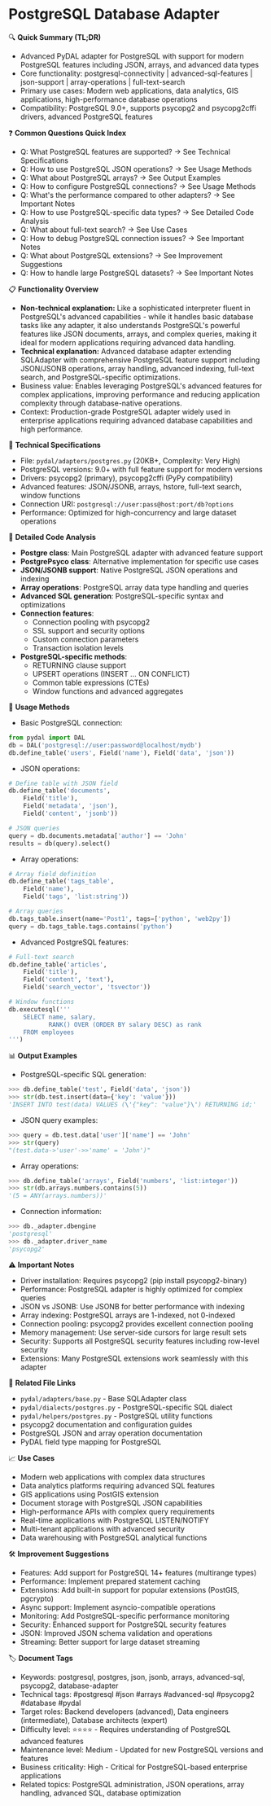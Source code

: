 # PostgreSQL Database Adapter

🔍 **Quick Summary (TL;DR)**
- Advanced PyDAL adapter for PostgreSQL with support for modern PostgreSQL features including JSON, arrays, and advanced data types
- Core functionality: postgresql-connectivity | advanced-sql-features | json-support | array-operations | full-text-search
- Primary use cases: Modern web applications, data analytics, GIS applications, high-performance database operations
- Compatibility: PostgreSQL 9.0+, supports psycopg2 and psycopg2cffi drivers, advanced PostgreSQL features

❓ **Common Questions Quick Index**
- Q: What PostgreSQL features are supported? → See Technical Specifications
- Q: How to use PostgreSQL JSON operations? → See Usage Methods
- Q: What about PostgreSQL arrays? → See Output Examples
- Q: How to configure PostgreSQL connections? → See Usage Methods
- Q: What's the performance compared to other adapters? → See Important Notes
- Q: How to use PostgreSQL-specific data types? → See Detailed Code Analysis
- Q: What about full-text search? → See Use Cases
- Q: How to debug PostgreSQL connection issues? → See Important Notes
- Q: What about PostgreSQL extensions? → See Improvement Suggestions
- Q: How to handle large PostgreSQL datasets? → See Important Notes

📋 **Functionality Overview**
- **Non-technical explanation:** Like a sophisticated interpreter fluent in PostgreSQL's advanced capabilities - while it handles basic database tasks like any adapter, it also understands PostgreSQL's powerful features like JSON documents, arrays, and complex queries, making it ideal for modern applications requiring advanced data handling.
- **Technical explanation:** Advanced database adapter extending SQLAdapter with comprehensive PostgreSQL feature support including JSON/JSONB operations, array handling, advanced indexing, full-text search, and PostgreSQL-specific optimizations.
- Business value: Enables leveraging PostgreSQL's advanced features for complex applications, improving performance and reducing application complexity through database-native operations.
- Context: Production-grade PostgreSQL adapter widely used in enterprise applications requiring advanced database capabilities and high performance.

🔧 **Technical Specifications**
- File: `pydal/adapters/postgres.py` (20KB+, Complexity: Very High)
- PostgreSQL versions: 9.0+ with full feature support for modern versions
- Drivers: psycopg2 (primary), psycopg2cffi (PyPy compatibility)
- Advanced features: JSON/JSONB, arrays, hstore, full-text search, window functions
- Connection URI: `postgresql://user:pass@host:port/db?options`
- Performance: Optimized for high-concurrency and large dataset operations

📝 **Detailed Code Analysis**
- **Postgre class**: Main PostgreSQL adapter with advanced feature support
- **PostgrePsyco class**: Alternative implementation for specific use cases
- **JSON/JSONB support**: Native PostgreSQL JSON operations and indexing
- **Array operations**: PostgreSQL array data type handling and queries
- **Advanced SQL generation**: PostgreSQL-specific syntax and optimizations
- **Connection features**:
  - Connection pooling with psycopg2
  - SSL support and security options
  - Custom connection parameters
  - Transaction isolation levels
- **PostgreSQL-specific methods**:
  - RETURNING clause support
  - UPSERT operations (INSERT ... ON CONFLICT)
  - Common table expressions (CTEs)
  - Window functions and advanced aggregates

🚀 **Usage Methods**
- Basic PostgreSQL connection:
```python
from pydal import DAL
db = DAL('postgresql://user:password@localhost/mydb')
db.define_table('users', Field('name'), Field('data', 'json'))
```
- JSON operations:
```python
# Define table with JSON field
db.define_table('documents', 
    Field('title'),
    Field('metadata', 'json'),
    Field('content', 'jsonb'))

# JSON queries
query = db.documents.metadata['author'] == 'John'
results = db(query).select()
```
- Array operations:
```python
# Array field definition
db.define_table('tags_table',
    Field('name'),
    Field('tags', 'list:string'))

# Array queries  
db.tags_table.insert(name='Post1', tags=['python', 'web2py'])
query = db.tags_table.tags.contains('python')
```
- Advanced PostgreSQL features:
```python
# Full-text search
db.define_table('articles',
    Field('title'),
    Field('content', 'text'),
    Field('search_vector', 'tsvector'))

# Window functions
db.executesql('''
    SELECT name, salary, 
           RANK() OVER (ORDER BY salary DESC) as rank
    FROM employees
''')
```

📊 **Output Examples**
- PostgreSQL-specific SQL generation:
```python
>>> db.define_table('test', Field('data', 'json'))
>>> str(db.test.insert(data={'key': 'value'}))
'INSERT INTO test(data) VALUES (\'{"key": "value"}\') RETURNING id;'
```
- JSON query examples:
```python
>>> query = db.test.data['user']['name'] == 'John'
>>> str(query)
"(test.data->'user'->>'name' = 'John')"
```
- Array operations:
```python
>>> db.define_table('arrays', Field('numbers', 'list:integer'))
>>> str(db.arrays.numbers.contains(5))
'(5 = ANY(arrays.numbers))'
```
- Connection information:
```python
>>> db._adapter.dbengine
'postgresql'
>>> db._adapter.driver_name
'psycopg2'
```

⚠️ **Important Notes**
- Driver installation: Requires psycopg2 (pip install psycopg2-binary)
- Performance: PostgreSQL adapter is highly optimized for complex queries
- JSON vs JSONB: Use JSONB for better performance with indexing
- Array indexing: PostgreSQL arrays are 1-indexed, not 0-indexed
- Connection pooling: psycopg2 provides excellent connection pooling
- Memory management: Use server-side cursors for large result sets
- Security: Supports all PostgreSQL security features including row-level security
- Extensions: Many PostgreSQL extensions work seamlessly with this adapter

🔗 **Related File Links**
- `pydal/adapters/base.py` - Base SQLAdapter class
- `pydal/dialects/postgres.py` - PostgreSQL-specific SQL dialect
- `pydal/helpers/postgres.py` - PostgreSQL utility functions
- psycopg2 documentation and configuration guides
- PostgreSQL JSON and array operation documentation
- PyDAL field type mapping for PostgreSQL

📈 **Use Cases**
- Modern web applications with complex data structures
- Data analytics platforms requiring advanced SQL features
- GIS applications using PostGIS extension
- Document storage with PostgreSQL JSON capabilities
- High-performance APIs with complex query requirements
- Real-time applications with PostgreSQL LISTEN/NOTIFY
- Multi-tenant applications with advanced security
- Data warehousing with PostgreSQL analytical functions

🛠️ **Improvement Suggestions**
- Features: Add support for PostgreSQL 14+ features (multirange types)
- Performance: Implement prepared statement caching
- Extensions: Add built-in support for popular extensions (PostGIS, pgcrypto)
- Async support: Implement asyncio-compatible operations
- Monitoring: Add PostgreSQL-specific performance monitoring
- Security: Enhanced support for PostgreSQL security features
- JSON: Improved JSON schema validation and operations
- Streaming: Better support for large dataset streaming

🏷️ **Document Tags**
- Keywords: postgresql, postgres, json, jsonb, arrays, advanced-sql, psycopg2, database-adapter
- Technical tags: #postgresql #json #arrays #advanced-sql #psycopg2 #database #pydal
- Target roles: Backend developers (advanced), Data engineers (intermediate), Database architects (expert)
- Difficulty level: ⭐⭐⭐⭐ - Requires understanding of PostgreSQL advanced features
- Maintenance level: Medium - Updated for new PostgreSQL versions and features
- Business criticality: High - Critical for PostgreSQL-based enterprise applications  
- Related topics: PostgreSQL administration, JSON operations, array handling, advanced SQL, database optimization